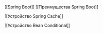 [[Spring Boot]]
[[Преимущества Spring Boot]]

[[Устройство Spring Cache]]

[[Устройство Bean Conditional]]